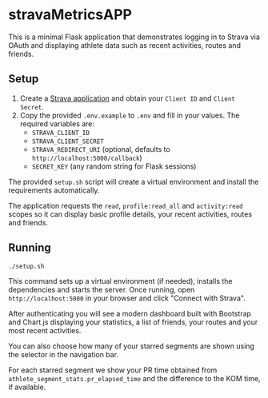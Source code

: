 # stravaMetricsAPP

This is a minimal Flask application that demonstrates logging in to Strava via OAuth and displaying athlete data such as recent activities, routes and friends.

## Setup

1. Create a [Strava application](https://www.strava.com/settings/api) and obtain your `Client ID` and `Client Secret`.
2. Copy the provided `.env.example` to `.env` and fill in your values. The required variables are:
   - `STRAVA_CLIENT_ID`
   - `STRAVA_CLIENT_SECRET`
   - `STRAVA_REDIRECT_URI` (optional, defaults to `http://localhost:5000/callback`)
   - `SECRET_KEY` (any random string for Flask sessions)

The provided `setup.sh` script will create a virtual environment and install the requirements automatically.

The application requests the `read`, `profile:read_all` and `activity:read` scopes so it can display basic profile details, your recent activities, routes and friends.

## Running

```bash
./setup.sh
```

This command sets up a virtual environment (if needed), installs the dependencies and starts the server. Once running, open `http://localhost:5000` in your browser and click "Connect with Strava".

After authenticating you will see a modern dashboard built with Bootstrap and Chart.js displaying your statistics, a list of friends, your routes and your most recent activities.

You can also choose how many of your starred segments are shown using the selector in the navigation bar.

For each starred segment we show your PR time obtained from `athlete_segment_stats.pr_elapsed_time` and the difference to the KOM time, if available.
